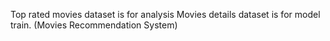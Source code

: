 Top rated movies dataset is for analysis
Movies details dataset is for model train. (Movies Recommendation System)
